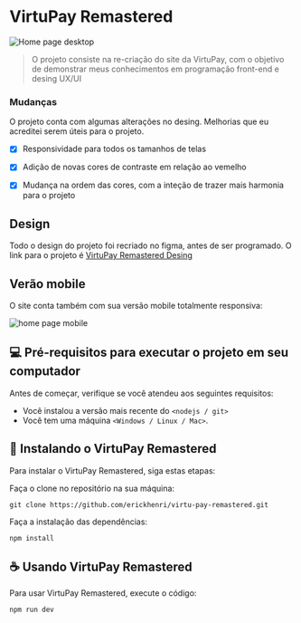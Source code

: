 # VirtuPay Remastered


<img src="https://virtu-pay-remastered.vercel.app/readme/Virtupay%20-%20homepage.gif" alt="Home page desktop">

> O projeto consiste na re-criação do site da VirtuPay, com o objetivo de demonstrar meus conhecimentos em programação front-end e desing UX/UI

### Mudanças

O projeto conta com algumas alterações no desing. Melhorias que eu acreditei serem úteis para o projeto.

- [x] Responsividade para todos os tamanhos de telas
- [x] Adição de novas cores de contraste em relação ao vemelho
- [x] Mudança na ordem das cores, com a inteção de trazer mais harmonia para o projeto


## Design

Todo o design do projeto foi recriado no figma, antes de ser programado. O link para o projeto é <a href="https://www.figma.com/design/aLWpONxCsfwlSWSIVioNV5/VirtuPay-Remastered-Desing">VirtuPay Remastered Desing</a>

## Verão mobile

O site conta também com sua versão mobile totalmente responsiva:

<img href="https://virtu-pay-remastered.vercel.app/readme/Virtupay%20-%20homepage%20mobile.gif" alt="home page mobile">

## 💻 Pré-requisitos para executar o projeto em seu computador

Antes de começar, verifique se você atendeu aos seguintes requisitos:

- Você instalou a versão mais recente do `<nodejs / git>`
- Você tem uma máquina `<Windows / Linux / Mac>`.

## 🚀 Instalando o VirtuPay Remastered

Para instalar o VirtuPay Remastered, siga estas etapas:

Faça o clone no repositório na sua máquina:

```
git clone https://github.com/erickhenri/virtu-pay-remastered.git
```

Faça a instalação das dependências:

```
npm install
```

## ☕ Usando VirtuPay Remastered

Para usar VirtuPay Remastered, execute o código:

```
npm run dev
```

